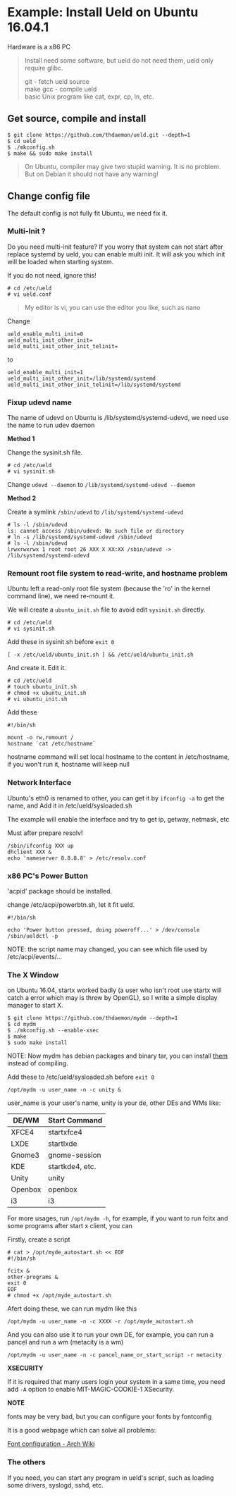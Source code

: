 # Example: Install Ueld on Ubuntu 16.04.1

Hardware is a x86 PC

> Install need some software, but ueld do not need them, ueld only require glibc.
>
> git - fetch ueld source   
> make gcc - compile ueld   
> basic Unix program like cat, expr, cp, ln, etc.  

## Get source, compile and install

```
$ git clone https://github.com/thdaemon/ueld.git --depth=1
$ cd ueld
$ ./mkconfig.sh
$ make && sudo make install
```

> On Ubuntu, compiler may give two stupid warning. It is no problem.  
> But on Debian it should not have any warning!

## Change config file

The default config is not fully fit Ubuntu, we need fix it.

### Multi-Init ?

Do you need multi-init feature? If you worry that system can not start after replace systemd by ueld, you can enable multi init. It will ask you which init will be loaded when starting system.

If you do not need, ignore this!

```
# cd /etc/ueld
# vi ueld.conf
```

> My editor is vi, you can use the editor you like, such as nano

Change 

```
ueld_enable_multi_init=0
ueld_multi_init_other_init=
ueld_multi_init_other_init_telinit=
```

to

```
ueld_enable_multi_init=1
ueld_multi_init_other_init=/lib/systemd/systemd
ueld_multi_init_other_init_telinit=/lib/systemd/systemd
```

### Fixup udevd name

The name of udevd on Ubuntu is /lib/systemd/systemd-udevd, we need use the name to run udev daemon

**Method 1**

Change the sysinit.sh file.

```
# cd /etc/ueld
# vi sysinit.sh
```

Change `udevd --daemon` to `/lib/systemd/systemd-udevd --daemon`

**Method 2**

Create a symlink `/sbin/udevd` to `/lib/systemd/systemd-udevd`

```
# ls -l /sbin/udevd
ls: cannot access /sbin/udevd: No such file or directory
# ln -s /lib/systemd/systemd-udevd /sbin/udevd
# ls -l /sbin/udevd
lrwxrwxrwx 1 root root 26 XXX X XX:XX /sbin/udevd -> /lib/systemd/systemd-udevd
```

### Remount root file system to read-write, and hostname problem

Ubuntu left a read-only root file system (because the 'ro' in the kernel command line), we need re-mount it.

We will create a `ubuntu_init.sh` file to avoid edit `sysinit.sh` directly.

```
# cd /etc/ueld
# vi sysinit.sh
```

Add these in sysinit.sh before `exit 0`

```
[ -x /etc/ueld/ubuntu_init.sh ] && /etc/ueld/ubuntu_init.sh
```

And create it. Edit it.

```
# cd /etc/ueld
# touch ubuntu_init.sh
# chmod +x ubuntu_init.sh
# vi ubuntu_init.sh
```

Add these

```
#!/bin/sh

mount -o rw,remount /
hostname `cat /etc/hostname`
```

hostname command will set local hostname to the content in /etc/hostname, if you won't run it, hostname will keep null

### Network Interface

Ubuntu's eth0 is renamed to other, you can get it by `ifconfig -a` to get the name, and Add it in /etc/ueld/sysloaded.sh

The example will enable the interface and try to get ip, getway, netmask, etc

Must after prepare resolv!

```
/sbin/ifconfig XXX up
dhclient XXX &
echo 'nameserver 8.8.8.8' > /etc/resolv.conf
```

### x86 PC's Power Button

'acpid' package should be installed.

change /etc/acpi/powerbtn.sh, let it fit ueld.

```
#!/bin/sh

echo 'Power button pressed, doing poweroff...' > /dev/console
/sbin/ueldctl -p
```

NOTE: the script name may changed, you can see which file used by /etc/acpi/events/...

### The X Window

on Ubuntu 16.04, startx worked badly (a user who isn't root use startx will catch a error which may is threw by OpenGL), so I write a simple display manager to start X.

```
$ git clone https://github.com/thdaemon/mydm --depth=1
$ cd mydm
$ ./mkconfig.sh --enable-xsec
$ make
$ sudo make install
```

NOTE: Now mydm has debian packages and binary tar, you can install [them](https://github.com/thdaemon/mydm/releases) instead of compiling.

Add these to /etc/ueld/sysloaded.sh before `exit 0`

```
/opt/mydm -u user_name -n -c unity &
```

user_name is your user's name, unity is your de, other DEs and WMs like:

DE/WM|Start Command
-----|-------------
XFCE4|startxfce4
LXDE|startlxde
Gnome3|gnome-session
KDE|startkde4, etc.
Unity|unity
Openbox|openbox
i3|i3

For more usages, run `/opt/mydm -h`, for example, if you want to run fcitx and some programs after start x client, you can

Firstly, create a script

```
# cat > /opt/myde_autostart.sh << EOF
#!/bin/sh

fcitx &
other-programs &
exit 0
EOF
# chmod +x /opt/myde_autostart.sh
```

Afert doing these, we can run mydm like this

```
/opt/mydm -u user_name -n -c XXXX -r /opt/myde_autostart.sh
```

And you can also use it to run your own DE, for example, you can run a pancel and run a wm (metacity is a wm)

```
/opt/mydm -u user_name -n -c pancel_name_or_start_script -r metacity
```

**XSECURITY**

If it is required that many users login your system in a same time, you need add `-A` option to enable MIT-MAGIC-COOKIE-1 XSecurity.

**NOTE**

fonts may be very bad, but you can configure your fonts by fontconfig

It is a good webpage which can solve all problems: 

[Font configuration - Arch Wiki](https://wiki.archlinux.org/index.php/font_configuration)

### The others

If you need, you can start any program in ueld's script, such as loading some drivers, syslogd, sshd, etc.
